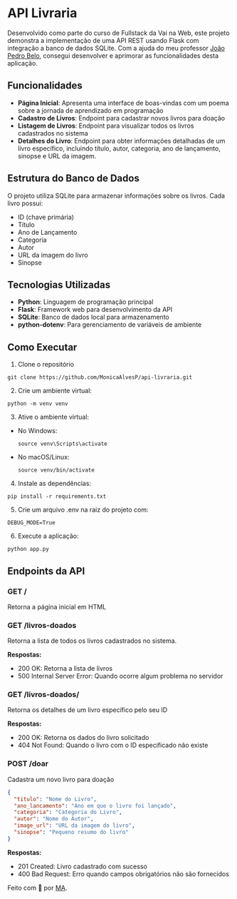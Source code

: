 # API Livraria

Desenvolvido como parte do curso de Fullstack da Vai na Web, este projeto demonstra a implementação de uma API REST usando Flask com integração a banco de dados SQLite. Com a ajuda do meu professor [João Pedro Belo](https://www.linkedin.com/in/jo%C3%A3o-pedro-belo/), consegui desenvolver e aprimorar as funcionalidades desta aplicação.

## Funcionalidades

- **Página Inicial**: Apresenta uma interface de boas-vindas com um poema sobre a jornada de aprendizado em programação
- **Cadastro de Livros**: Endpoint para cadastrar novos livros para doação
- **Listagem de Livros**: Endpoint para visualizar todos os livros cadastrados no sistema
- **Detalhes do Livro**: Endpoint para obter informações detalhadas de um livro específico, incluindo título, autor, categoria, ano de lançamento, sinopse e URL da imagem.

## Estrutura do Banco de Dados

O projeto utiliza SQLite para armazenar informações sobre os livros. Cada livro possui:

- ID (chave primária)
- Título
- Ano de Lançamento
- Categoria
- Autor
- URL da imagem do livro
- Sinopse

## Tecnologias Utilizadas

- **Python**: Linguagem de programação principal
- **Flask**: Framework web para desenvolvimento da API
- **SQLite**: Banco de dados local para armazenamento
- **python-dotenv**: Para gerenciamento de variáveis de ambiente

## Como Executar

1. Clone o repositório
```
git clone https://github.com/MonicaAlvesP/api-livraria.git
```
2. Crie um ambiente virtual:

```
python -m venv venv
```

3. Ative o ambiente virtual:

- No Windows:
  ```
  source venv\Scripts\activate
  ```
- No macOS/Linux:
  ```
  source venv/bin/activate
  ```

4. Instale as dependências:

```
pip install -r requirements.txt
```

5. Crie um arquivo .env na raiz do projeto com:

```
DEBUG_MODE=True
```

6. Execute a aplicação:

```
python app.py
```

## Endpoints da API

### GET /

Retorna a página inicial em HTML

### GET /livros-doados
Retorna a lista de todos os livros cadastrados no sistema.

**Respostas:**
- 200 OK: Retorna a lista de livros
- 500 Internal Server Error: Quando ocorre algum problema no servidor

### GET /livros-doados/<id>

Retorna os detalhes de um livro específico pelo seu ID

**Respostas:**
- 200 OK: Retorna os dados do livro solicitado
- 404 Not Found: Quando o livro com o ID especificado não existe

### POST /doar

Cadastra um novo livro para doação

```json
{
  "titulo": "Nome do Livro",
  "ano_lancamento": "Ano em que o livro foi lançado",
  "categoria": "Categoria do Livro",
  "autor": "Nome do Autor",
  "image_url": "URL da imagem do livro",
  "sinopse": "Pequeno resumo do livro"
}
```
**Respostas:**
- 201 Created: Livro cadastrado com sucesso
- 400 Bad Request: Erro quando campos obrigatórios não são fornecidos

<div align="left">
  Feito com 💜 por <a href="https://github.com/MonicaAlvesP?tab=repositories">MA</a>.
</div>
